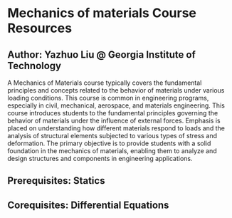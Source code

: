 # Mechanics of materials Course Resources

## Author: Yazhuo Liu @ Georgia Institute of Technology

A Mechanics of Materials course typically covers the fundamental principles and concepts related to the behavior of materials under various loading conditions. This course is common in engineering programs, especially in civil, mechanical, aerospace, and materials engineering. This course introduces students to the fundamental principles governing the behavior of materials under the influence of external forces. Emphasis is placed on understanding how different materials respond to loads and the analysis of structural elements subjected to various types of stress and deformation. The primary objective is to provide students with a solid foundation in the mechanics of materials, enabling them to analyze and design structures and components in engineering applications.

## Prerequisites: Statics
## Corequisites: Differential Equations
